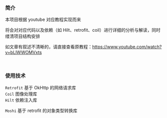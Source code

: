 ### 简介

本项目根据 youtube 对应教程实现而来

将会对对应代码以及依赖（如 Hilt、retrofit、coil）进行详细的分析与解读，同时缕清项目结构安排

如文章有叙述不清晰的，请直接查看原教程：https://www.youtube.com/watch?v=bLIWWOMVxts

<br>

### 使用技术

`Retrofit` 基于 OkHttp 的网络请求库  
`Coil` 图像处理库  
`Hilt` 依赖注入库

`Moshi` 基于 retrofit 的对象类型转换库

<br>
